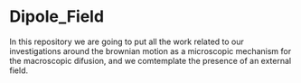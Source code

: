 # Dipole_Field
In this repository we are going to put all the work related to our investigations around the brownian motion as a microscopic mechanism for the macroscopic difusion, and we comtemplate the presence of an external field.

